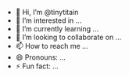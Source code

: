 - 👋 Hi, I’m @tinytitain
- 👀 I’m interested in ...
- 🌱 I’m currently learning ...
- 💞️ I’m looking to collaborate on ...
- 📫 How to reach me ...
- 😄 Pronouns: ...
- ⚡ Fun fact: ...

<!---
tinytitain/tinytitain is a ✨ special ✨ repository because its `README.md` (this file) appears on your GitHub profile.
You can click the Preview link to take a look at your changes.
--->
